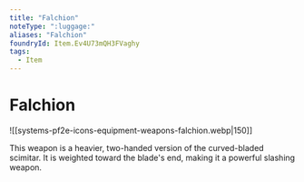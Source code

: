 ```yaml
---
title: "Falchion"
noteType: ":luggage:"
aliases: "Falchion"
foundryId: Item.Ev4U73mQH3FVaghy
tags:
  - Item
---
```


# Falchion
![[systems-pf2e-icons-equipment-weapons-falchion.webp|150]]

This weapon is a heavier, two-handed version of the curved-bladed scimitar. It is weighted toward the blade's end, making it a powerful slashing weapon.
